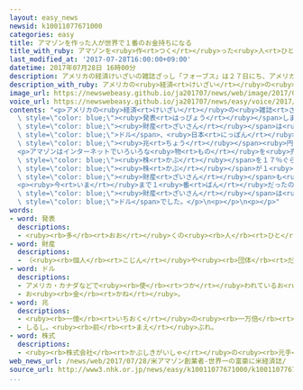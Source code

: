 ```yaml
---
layout: easy_news
newsid: k10011077671000
categories: easy
title: アマゾンを作った人が世界で１番のお金持ちになる
title_with_ruby: アマゾンを<ruby>作<rt>つく</rt></ruby>った<ruby>人<rt>ひと</rt></ruby>が<ruby>世界<rt>せかい</rt></ruby>で１<ruby>番<rt>ばん</rt></ruby>のお<ruby>金持<rt>かねも</rt></ruby>ちになる
last_modified_at: '2017-07-28T16:00:00+09:00'
datetime: 2017年07月28日 16時00分
description: アメリカの経済けいざいの雑誌ざっし「フォーブス」は２７日にち、アメリカのアマゾン・ドット・コムという会社かいしゃを作つくったジェフ・ベゾスさんが、世界せかいで１番ばんのお金持かねもちになったと発表はっぴょうしました。
description_with_ruby: アメリカの<ruby>経済<rt>けいざい</rt></ruby>の<ruby>雑誌<rt>ざっし</rt></ruby>「フォーブス」は２７<ruby>日<rt>にち</rt></ruby>、アメリカのアマゾン・ドット・コムという<ruby>会社<rt>かいしゃ</rt></ruby>を<ruby>作<rt>つく</rt></ruby>ったジェフ・ベゾスさんが、<ruby>世界<rt>せかい</rt></ruby>で１<ruby>番<rt>ばん</rt></ruby>のお<ruby>金持<rt>かねも</rt></ruby>ちになったと<ruby>発表<rt>はっぴょう</rt></ruby>しました。
image_url: https://newswebeasy.github.io/ja201707/news/web/image/2017/07/28/k10011077671000.jpg
voice_url: https://newswebeasy.github.io/ja201707/news/easy/voice/2017/07/28/k10011077671000.mp3
contents: "<p>アメリカの<ruby>経済<rt>けいざい</rt></ruby>の<ruby>雑誌<rt>ざっし</rt></ruby>「フォーブス」は２７<ruby>日<rt>にち</rt></ruby>、アメリカのアマゾン・ドット・コムという<ruby>会社<rt>かいしゃ</rt></ruby>を<ruby>作<rt>つく</rt></ruby>ったジェフ・ベゾスさんが、<ruby>世界<rt>せかい</rt></ruby>で１<ruby>番<rt>ばん</rt></ruby>のお<ruby>金持<rt>かねも</rt></ruby>ちになったと<span\
  \ style=\"color: blue;\"><ruby>発表<rt>はっぴょう</rt></ruby></span>しました。ベゾスさんが<ruby>持<rt>も</rt></ruby>っているお<ruby>金<rt>かね</rt></ruby>や<span\
  \ style=\"color: blue;\"><ruby>財産<rt>ざいさん</rt></ruby></span>は<ruby>全部<rt>ぜんぶ</rt></ruby>で９０１<ruby>億<rt>おく</rt></ruby><span\
  \ style=\"color: blue;\">ドル</span>、<ruby>日本<rt>にっぽん</rt></ruby>のお<ruby>金<rt>かね</rt></ruby>で１０<span\
  \ style=\"color: blue;\"><ruby>兆<rt>ちょう</rt></ruby></span><ruby>円<rt>えん</rt></ruby><ruby>以上<rt>いじょう</rt></ruby>でした。ベゾスさんは<ruby>初<rt>はじ</rt></ruby>めて、<ruby>世界<rt>せかい</rt></ruby>で１<ruby>番<rt>ばん</rt></ruby>のお<ruby>金持<rt>かねも</rt></ruby>ちになりました。</p>\n\
  <p>アマゾンはインターネットでいろいろな<ruby>物<rt>もの</rt></ruby>を<ruby>売<rt>う</rt></ruby>っている<ruby>会社<rt>かいしゃ</rt></ruby>で、ベゾスさんはアマゾンの<span\
  \ style=\"color: blue;\"><ruby>株<rt>かぶ</rt></ruby></span>を１７％ぐらい<ruby>持<rt>も</rt></ruby>っています。アマゾンの<span\
  \ style=\"color: blue;\"><ruby>株<rt>かぶ</rt></ruby></span>が１<ruby>年<rt>ねん</rt></ruby>で４０％<ruby>以上<rt>いじょう</rt></ruby><ruby>高<rt>たか</rt></ruby>くなったため、ベゾスさんの<span\
  \ style=\"color: blue;\"><ruby>財産<rt>ざいさん</rt></ruby></span>も<ruby>増<rt>ふ</rt></ruby>えました。</p>\n\
  <p><ruby>今<rt>いま</rt></ruby>まで１<ruby>番<rt>ばん</rt></ruby>だったのは、マイクロソフトという<ruby>会社<rt>かいしゃ</rt></ruby>を<ruby>作<rt>つく</rt></ruby>ったビル・ゲイツさんでした。ゲイツさんが<ruby>持<rt>も</rt></ruby>っているお<ruby>金<rt>かね</rt></ruby>や<span\
  \ style=\"color: blue;\"><ruby>財産<rt>ざいさん</rt></ruby></span>は<ruby>全部<rt>ぜんぶ</rt></ruby>で９００<ruby>億<rt>おく</rt></ruby><span\
  \ style=\"color: blue;\">ドル</span>でした。</p>\n<p></p>\n<p></p>"
words:
- word: 発表
  descriptions:
  - <ruby><rb>多</rb><rt>おお</rt></ruby>くの<ruby><rb>人</rb><rt>ひと</rt></ruby>に<ruby><rb>広</rb><rt>ひろ</rt></ruby>く<ruby><rb>知</rb><rt>し</rt></ruby>らせること。
- word: 財産
  descriptions:
  - （<ruby><rb>個人</rb><rt>こじん</rt></ruby>や<ruby><rb>団体</rb><rt>だんたい</rt></ruby>の<ruby><rb>持</rb><rt>も</rt></ruby>っている）お<ruby><rb>金</rb><rt>かね</rt></ruby>や<ruby><rb>品物</rb><rt>しなもの</rt></ruby>・<ruby><rb>土地</rb><rt>とち</rt></ruby>・<ruby><rb>技術</rb><rt>ぎじゅつ</rt></ruby>など、<ruby><rb>価値</rb><rt>かち</rt></ruby>のあるもの。<ruby><rb>資産</rb><rt>しさん</rt></ruby>。
- word: ドル
  descriptions:
  - アメリカ・カナダなどで<ruby><rb>使</rb><rt>つか</rt></ruby>われているお<ruby><rb>金</rb><rt>かね</rt></ruby>の<ruby><rb>単位</rb><rt>たんい</rt></ruby>。<ruby><rb>１</rb><rt>いち</rt></ruby>ドルは１００セント。
  - お<ruby><rb>金</rb><rt>かね</rt></ruby>。
- word: 兆
  descriptions:
  - <ruby><rb>一億</rb><rt>いちおく</rt></ruby>の<ruby><rb>一万倍</rb><rt>いちまんばい</rt></ruby>。
  - しるし。<ruby><rb>前</rb><rt>まえ</rt></ruby>ぶれ。
- word: 株式
  descriptions:
  - <ruby><rb>株式会社</rb><rt>かぶしきがいしゃ</rt></ruby>の<ruby><rb>元手</rb><rt>もとで</rt></ruby>の<ruby><rb>単位</rb><rt>たんい</rt></ruby>。<ruby><rb>総額</rb><rt>そうがく</rt></ruby>を<ruby><rb>均等</rb><rt>きんとう</rt></ruby>に<ruby><rb>分</rb><rt>わ</rt></ruby>けた、その<ruby><rb>一</rb><rt>ひと</rt></ruby>つ<ruby><rb>一</rb><rt>ひと</rt></ruby>つをいう。
web_news_url: /news/web/2017/07/28/米アマゾン創業者-世界一の富豪に米経済誌/
source_url: http://www3.nhk.or.jp/news/easy/k10011077671000/k10011077671000.html
...
```

